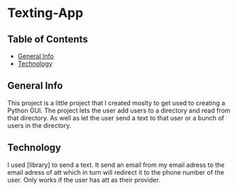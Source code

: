 # Texting-App
## Table of Contents
* [General Info](#general-info)
* [Technology](#technology)

## General Info
This project is a little project that I created moslty to get used to creating a Python GUI. 
The project lets the user add users to a directory and read from that directory. As well as let 
the user send a text to that user or a bunch of users in the directory. 

## Technology 
I used [library] to send a text. It send an email from my email adress to the email adress of att which in turn
will redirect it to the phone number of the user. Only works if the user has att as their provider. 
